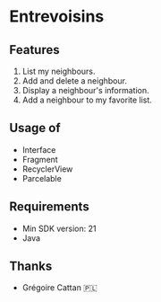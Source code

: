 # Entrevoisins

## Features
 1. List my neighbours.
 2. Add and delete a neighbour.
 4. Display a neighbour's information.
 5. Add a neighbour to my favorite list.
 
 ## Usage of
 * Interface
 * Fragment
 * RecyclerView
 * Parcelable

## Requirements
* Min SDK version: 21 
* Java

## Thanks
* Grégoire Cattan 🇵🇱
